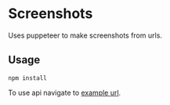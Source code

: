# Screenshots

Uses puppeteer to make screenshots from urls.

## Usage

`npm install`

To use api navigate to [example url](http://localhost:3000/api/screenshot?url=https%3A%2F%2Fdowjones.com&device=iPhone%206%20landscape).